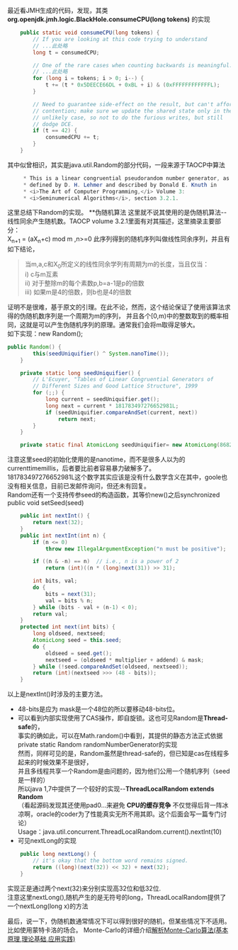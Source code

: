 最近看JMH生成的代码，发现，其类 **org.openjdk.jmh.logic.BlackHole.consumeCPU(long tokens)** 的实现
```java
    public static void consumeCPU(long tokens) {
        // If you are looking at this code trying to understand
        // ...此处略
        long t = consumedCPU;

        // One of the rare cases when counting backwards is meaningful:
        // ...此处略
        for (long i = tokens; i > 0; i--) {
            t += (t * 0x5DEECE66DL + 0xBL + i) & (0xFFFFFFFFFFFFL);
        }

        // Need to guarantee side-effect on the result, but can't afford
        // contention; make sure we update the shared state only in the
        // unlikely case, so not to do the furious writes, but still
        // dodge DCE.
        if (t == 42) {
            consumedCPU += t;
        }
    }
```
其中似曾相识，其实是java.util.Random的部分代码，一段来源于TAOCP中算法
```java
     * This is a linear congruential pseudorandom number generator, as
     * defined by D. H. Lehmer and described by Donald E. Knuth in
     * <i>The Art of Computer Programming,</i> Volume 3:
     * <i>Seminumerical Algorithms</i>, section 3.2.1.
```
这里总结下Random的实现。
**伪随机算法
这里就不说其使用的是伪随机算法--线性同余产生随机数。TAOCP volume 3.2.1里面有对其描述，这里摘录主要部分：  
    X<sub>n+1</sub> = (aX<sub>n</sub>+c) mod m ,n>=0
此序列得到的随机序列叫做线性同余序列，并且有如下结论，  
> 当m,a,c和X<sub>0</sub>所定义的线性同余学列有周期为m的长度，当且仅当：  
> i)   c与m互素  
> ii)  对于整除m的每个素数p,b=a-1是p的倍数  
> iii) 如果m是4的倍数，则b也是4的倍数  

证明不是很难，基于原文的引理。在此不论，然而，这个结论保证了使用该算法求得的伪随机数序列是一个周期为m的序列，
并且各个[0,m)中的整数取到的概率相同，这就是可以产生伪随机序列的原理。通常我们会将m取得足够大。  
如下实现：new Random();
```java
public Random() {
        this(seedUniquifier() ^ System.nanoTime());
    }

    private static long seedUniquifier() {
        // L'Ecuyer, "Tables of Linear Congruential Generators of
        // Different Sizes and Good Lattice Structure", 1999
        for (;;) {
            long current = seedUniquifier.get();
            long next = current * 181783497276652981L;
            if (seedUniquifier.compareAndSet(current, next))
                return next;
        }
    }

    private static final AtomicLong seedUniquifier= new AtomicLong(8682522807148012L);
```
注意这里seed的初始化使用的是nanotime，而不是很多人以为的currenttimemillis，后者要比前者容易暴力破解多了。  
181783497276652981L这个数字其实应该是没有什么数学含义在其中，goole也没有相关信息，目前已发邮件询问，但还未有回复。  
Random还有一个支持传参seed的构造函数，其等价new()之后synchronized public void setSeed(seed)  
```java
    public int nextInt() {
        return next(32);
    }
    public int nextInt(int n) {
        if (n <= 0)
            throw new IllegalArgumentException("n must be positive");

        if ((n & -n) == n)  // i.e., n is a power of 2
            return (int)((n * (long)next(31)) >> 31);

        int bits, val;
        do {
            bits = next(31);
            val = bits % n;
        } while (bits - val + (n-1) < 0);
        return val;
    }
    protected int next(int bits) {
        long oldseed, nextseed;
        AtomicLong seed = this.seed;
        do {
            oldseed = seed.get();
            nextseed = (oldseed * multiplier + addend) & mask;
        } while (!seed.compareAndSet(oldseed, nextseed));
        return (int)(nextseed >>> (48 - bits));
    }
```
以上是nextInt()时涉及的主要方法。  
*   48-bits是应为 mask是一个48位的所以要移动48-bits位。  
*   可以看到内部实现使用了CAS操作，即自旋锁。这也可见Random是**Thread-safe**的，  
    事实的确如此，可以在Math.random()中看到，其提供的静态方法正式依据private static Random randomNumberGenerator的实现  
    然而，同样可见的是，Random虽然是thread-safe的，但已知是cas在线程多起来的时候效果不是很好，  
    并且多线程共享一个Random是由问题的，因为他们公用一个随机序列（seed是一样的）  
    所以java 1,7中提供了一个较好的实现--**ThreadLocalRandom extends Random**  
    （看起源码发现其还使用pad0...来避免 **CPU的缓存竞争** 不仅觉得后背一阵冰凉啊，oracle的coder为了性能真实无所不用其即。这个后面会写一篇专门讨论）  
    Usage：java.util.concurrent.ThreadLocalRandom.current().nextInt(10)  
*   可见nextLong的实现
```java
    public long nextLong() {
        // it's okay that the bottom word remains signed.
        return ((long)(next(32)) << 32) + next(32);
    }
```
实现正是通过两个next(32)来分别实现高32位和低32位.  
注意这里nextLong(),随机产生的是无符号的long，ThreadLocalRandom提供了一个nextLong(long x)的方法  

最后，说一下，伪随机数通常情况下可以得到很好的随机，但某些情况下不适用。比如使用蒙特卡洛的场合。
Monte-Carlo的详细介绍<a href="http://www.cnblogs.com/leoo2sk/archive/2009/05/29/1491526.html">解析Monte-Carlo算法(基本原理,理论基础,应用实践)</a>  
